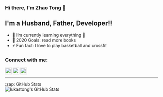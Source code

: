 ### Hi there, I'm Zhao Tong 👋

## I'm a Husband, Father, Developer!!

- 🌱 I’m currently learning everything 🤣
- 🥅 2020 Goals: read more books
- ⚡ Fun fact: I love to play basketball and crossfit

### Connect with me:

[<img align="left" alt="codeSTACKr | YouTube" width="22px" src="https://cdn.jsdelivr.net/npm/simple-icons@v3/icons/youtube.svg" />][youtube]
[<img align="left" alt="codeSTACKr | Twitter" width="22px" src="https://cdn.jsdelivr.net/npm/simple-icons@v3/icons/twitter.svg" />][twitter]
[<img align="left" alt="codeSTACKr | Instagram" width="22px" src="https://cdn.jsdelivr.net/npm/simple-icons@v3/icons/instagram.svg" />][instagram]

<br />

---

<summary>:zap: GitHub Stats</summary>

<img align="left" alt="lukastong's GitHub Stats" src="https://github-readme-stats.vercel.app/api?username=lukastong&show_icons=true&hide_border=true" />

[twitter]: https://twitter.com/Chaz_Zhao
[youtube]: https://www.youtube.com/channel/UCcTlrwEwgWaqxTTN5Av9QJg
[instagram]: https://www.instagram.com/_zh_tg/
